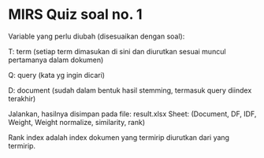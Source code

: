 <h1>MIRS Quiz soal no. 1</h1>

Variable yang perlu diubah (disesuaikan dengan soal):

T: term (setiap term dimasukan di sini dan diurutkan sesuai muncul pertamanya dalam dokumen)

Q: query (kata yg ingin dicari)

D: document (sudah dalam bentuk hasil stemming, termasuk query diindex terakhir)

Jalankan, hasilnya disimpan pada file: result.xlsx 
Sheet: (Document, DF, IDF, Weight, Weight normalize, similarity, rank)

Rank index adalah index dokumen yang termirip diurutkan dari yang termirip.
